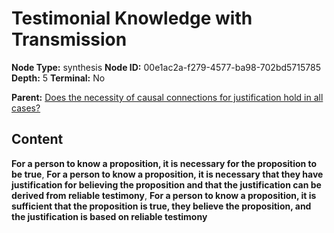 # Testimonial Knowledge with Transmission

**Node Type:** synthesis
**Node ID:** 00e1ac2a-f279-4577-ba98-702bd5715785
**Depth:** 5
**Terminal:** No

**Parent:** [Does the necessity of causal connections for justification hold in all cases?](does-the-necessity-of-causal-connections-for-justification-hold-in-all-cases-antithesis-0fa00f58-27cf-4522-bb25-cfc484a486c6.md)

## Content

**For a person to know a proposition, it is necessary for the proposition to be true**, **For a person to know a proposition, it is necessary that they have justification for believing the proposition and that the justification can be derived from reliable testimony**, **For a person to know a proposition, it is sufficient that the proposition is true, they believe the proposition, and the justification is based on reliable testimony**
